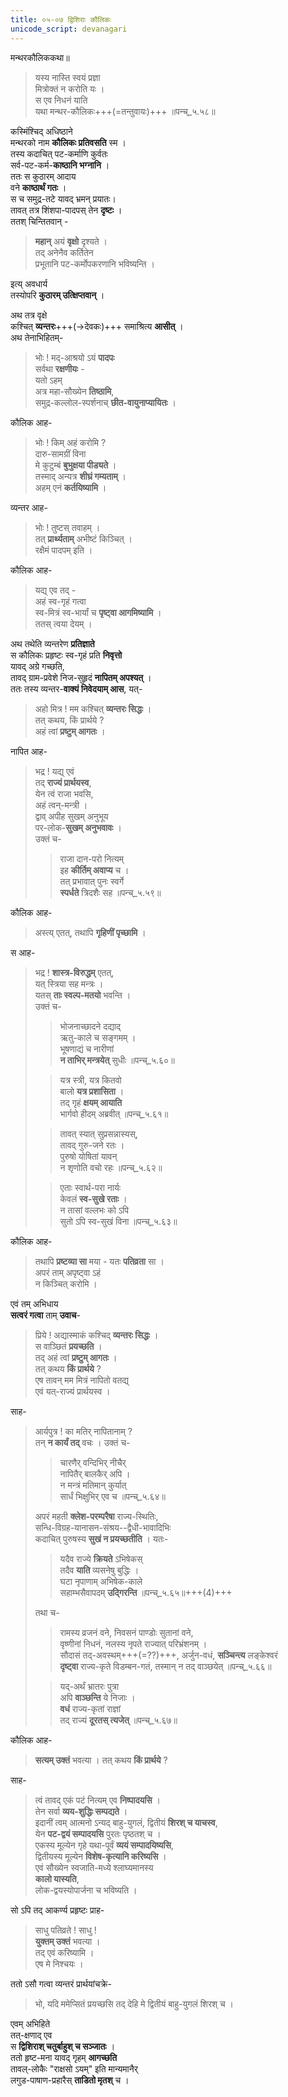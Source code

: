 ```yaml
---
title: ०५-०७ द्विशिराः कौलिकः
unicode_script: devanagari
---
```

मन्थरकौलिककथा॥

> यस्य नास्ति स्वयं प्रज्ञा  
मित्रोक्तं न करोति यः ।  
स एव निधनं याति  
यथा मन्थर-कौलिकः+++(=तन्तुवायः)+++ ॥पन्च्_५.५८॥  


कस्मिंश्चिद् अधिष्ठाने  
मन्थरको नाम **कौलिकः प्रतिवसति** स्म ।  
तस्य कदाचित् पट-कर्माणि कुर्वतः  
सर्व-पट-कर्म-**काष्ठानि भग्नानि** ।  
ततः स कुठारम् आदाय  
वने **काष्ठार्थं गतः** ।  
स च समुद्र-तटे यावद् भ्रमन् प्रयातः।  
तावत् तत्र शिंशपा-पादपस् तेन **दृष्टः** ।  
ततश् चिन्तितवान् -  

> **महान्** अयं **वृक्षो** दृश्यते ।  
तद् अनेनैव कर्तितेन  
प्रभूतानि पट-कर्मोपकरणानि भविष्यन्ति ।  

इत्य् अवधार्य  
तस्योपरि **कुठारम् उत्क्षिप्तवान्** ।  

अथ तत्र वृक्षे  
कश्चित् **व्यन्तरः**+++(→देवकः)+++ समाश्रित्य **आसीत्** ।  
अथ तेनाभिहितम्- 

> भोः ! मद्-आश्रयो ऽयं **पादपः**  
सर्वथा **रक्षणीयः** -  
यतो ऽहम्  
अत्र महा-सौख्येन **तिष्ठामि**,  
समुद्र-कल्लोल-स्पर्शनाच् **छीत-वायुनाप्यायितः** ।  

कौलिक आह-

> भोः ! किम् अहं करोमि ?  
दारु-सामग्रीं विना  
मे कुटुम्बं **बुभुक्षया पीड्यते** ।  
तस्माद् अन्यत्र **शीघ्रं गम्यताम्** ।  
अहम् एनं **कर्तयिष्यामि** ।  

व्यन्तर आह-

> भोः ! तुष्टस् तवाहम् ।  
तत् **प्रार्थ्यताम्** अभीष्टं किञ्चित् ।  
रक्षैमं पादपम् इति ।  

कौलिक आह- 

> यद्य् एव तद् -  
अहं स्व-गृहं गत्वा  
स्व-मित्रं स्व-भार्यां च **पृष्ट्वा आगमिष्यामि** ।  
ततस् त्वया देयम् ।  

अथ तथेति व्यन्तरेण **प्रतिज्ञाते**  
स कौलिकः प्रहृष्टः स्व-गृहं प्रति **निवृत्तो**  
यावद् अग्रे गच्छति,  
तावद् ग्राम-प्रवेशे निज-सुहृदं **नापितम् अपश्यत्** ।  
ततः तस्य व्यन्तर-**वाक्यं निवेदयाम् आस**, यत्-

> अहो मित्र ! मम कश्चित् **व्यन्तरः सिद्धः** ।  
तत् कथय, किं प्रार्थये ?  
अहं त्वां **प्रष्टुम् आगतः** ।  

नापित आह-

> भद्र ! यद्य् एवं  
तद् **राज्यं प्रार्थयस्व**,  
येन त्वं राजा भवसि,  
अहं त्वन्-मन्त्री ।  
द्वाव् अपीह सुखम् अनुभूय  
पर-लोक-**सुखम् अनुभवावः** ।  
> उक्तं च-  
>
> > राजा दान-परो नित्यम्  
इह **कीर्तिम् अवाप्य** च ।  
तत् प्रभावात् पुनः स्वर्गे  
**स्पर्धते** त्रिदशैः सह ॥पन्च्_५.५९॥  

कौलिक आह-

> अस्त्य् एतत्, तथापि **गृहिणीं पृच्छामि** ।  

स आह-

> भद्र ! **शास्त्र-विरुद्धम्** एतत्,  
यत् स्त्रिया सह मन्त्रः ।  
यतस् **ताः स्वल्प-मतयो** भवन्ति ।  
उक्तं च-  
>
> > भोजनाच्छादने दद्याद्  
ऋतु-काले च सङ्गमम् ।  
भूषणाद्यं च नारीणां  
**न ताभिर् मन्त्रयेत्** सुधीः ॥पन्च्_५.६०॥  
>
> > यत्र स्त्री, यत्र कितवो  
> बालो **यत्र प्रशासिता** ।  
तद् गृहं **क्षयम् आयाति**  
भार्गवो हीदम् अब्रवीत् ॥पन्च्_५.६१॥  
> 
> > तावत् स्यात् सुप्रसन्नास्यस्,  
तावद् गुरु-जने रतः ।  
पुरुषो योषितां यावन्  
न शृणोति वचो रहः ॥पन्च्_५.६२॥  
> 
>> एताः स्वार्थ-परा नार्यः  
केवलं **स्व-सुखे रताः** ।  
न तासां वल्लभः को ऽपि  
सुतो ऽपि स्व-सुखं विना ॥पन्च्_५.६३॥  

कौलिक आह-

> तथापि **प्रष्टव्या सा** मया - यतः **पतिव्रता** सा ।  
अपरं ताम् अपृष्ट्वा ऽहं  
न किञ्चित् करोमि ।  

एवं तम् अभिधाय  
**सत्वरं गत्वा** ताम् **उवाच**- 

> प्रिये ! अद्यास्माकं कश्चिद् **व्यन्तरः सिद्धः** ।  
स वाञ्छितं **प्रयच्छति** ।  
तद् अहं त्वां **प्रष्टुम् आगतः** ।  
तत् कथय **किं प्रार्थये** ?  
एष तावन् मम मित्रं नापितो वतद्य्  
एवं यत्-राज्यं प्रार्थयस्व ।  

साह-

> आर्यपुत्र ! का मतिर् नापितानाम् ?  
तन् **न कार्यं तद्** वचः । उक्तं च-  
>
> > चारणैर् वन्दिभिर् नीचैर्  
नापितैर् बालकैर् अपि ।  
न मन्त्रं मतिमान् कुर्यात्  
सार्धं भिक्षुभिर् एव च ॥पन्च्_५.६४॥  
>
> अपरं महती **क्लेश-परम्परैषा** राज्य-स्थितिः,  
सन्धि-विग्रह-यानासन-संश्रय--द्वैधी-भावादिभिः  
कदाचित् पुरुषस्य **सुखं न प्रयच्छतीति** । यतः-  
>
> > यदैव राज्ये **क्रियते** ऽभिषेकस्  
तदैव **याति** व्यसनेषु बुद्धिः ।  
घटा नृपाणाम् अभिषेक-काले  
सहाम्भसैवापदम् **उद्गिरन्ति** ॥पन्च्_५.६५॥+++(4)+++  
>
> तथा च-  
>
> > रामस्य व्रजनं वने, निवसनं पाण्डोः सुतानां वने,  
वृष्णीनां निधनं, नलस्य नृपते राज्यात् परिभ्रंशनम् ।  
सौदासं तद्-अवस्थम्+++(=??)+++, अर्जुन-वधं, **सञ्चिन्त्य** लङ्केश्वरं  
**दृष्ट्वा** राज्य-कृते विडम्बन-गतं, तस्मान् न तद् वाञ्छयेत् ॥पन्च्_५.६६॥  
>
> > यद्-अर्थं भ्रातरः पुत्रा  
अपि **वाञ्छन्ति** ये निजाः ।  
**वधं** राज्य-कृतां राज्ञां  
तद् राज्यं **दूरतस् त्यजेत्** ॥पन्च्_५.६७॥  

कौलिक आह-

> **सत्यम् उक्तं** भवत्या । तत् कथय **किं प्रार्थये** ?  

साह-

> त्वं तावद् एकं पटं नित्यम् एव **निष्पादयसि** ।  
तेन सर्वा **व्यय-शुद्धिः सम्पद्यते** ।  
इदानीं त्वम् आत्मनो ऽन्यद् बाहु-युगलं, द्वितीयं **शिरश् च याचस्व**,  
येन **पट-द्वयं सम्पादयसि** पुरतः पृष्ठतश् च ।  
एकस्य मूल्येन गृहे यथा-पूर्वं **व्ययं सम्पादयिष्यसि**,  
द्वितीयस्य मूल्येन **विशेष-कृत्यानि करिष्यसि** ।  
एवं सौख्येन स्वजाति-मध्ये श्लाघ्यमानस्य  
**कालो यास्यति**,  
लोक-द्वयस्योपार्जना च भविष्यति ।  

सो ऽपि तद् आकर्ण्य प्रहृष्टः प्राह-  

> साधु पतिव्रते ! साधु !  
> **युक्तम् उक्तं** भवत्या ।  
> तद् एवं करिष्यामि ।  
> एष मे निश्चयः ।  

ततो ऽसौ गत्वा व्यन्तरं प्रार्थयांचक्रे-

> भो, यदि ममेप्सितं प्रयच्छसि तद् देहि मे द्वितीयं बाहु-युगलं शिरश् च ।  

एवम् अभिहिते  
तत्-क्षणाद् एव  
स **द्विशिराश् चतुर्बाहुश् च सञ्जातः** ।  
ततो हृष्ट-मना यावद् गृहम् **आगच्छति**  
तावल्-लोकैः "राक्षसो ऽयम्" इति मान्यमानैर्  
लगुड-पाषाण-प्रहारैस् **ताडितो मृतश्** च ।   
